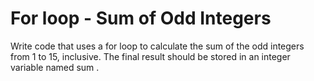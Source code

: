 # For loop - Sum of Odd Integers
Write code that uses a for loop to calculate the sum of the odd integers from 1 to 15, inclusive. The final result should be stored in an integer variable named sum .